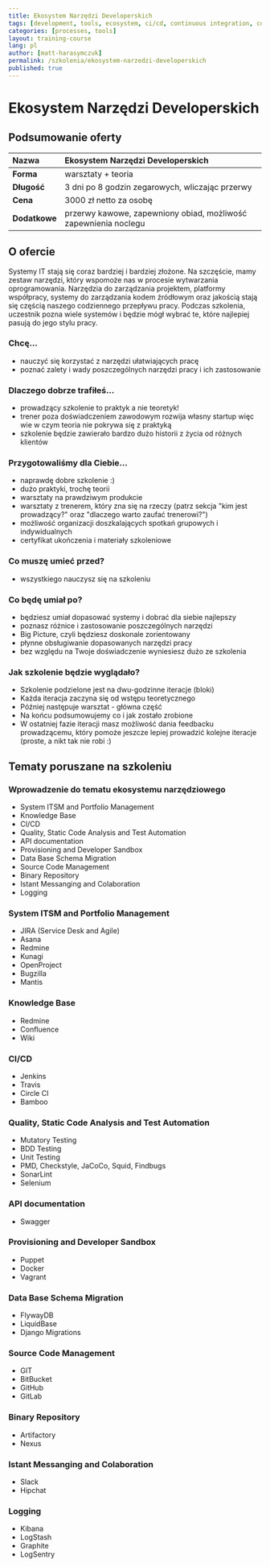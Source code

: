 ```yaml
---
title: Ekosystem Narzędzi Developerskich
tags: [development, tools, ecosystem, ci/cd, continuous integration, continuous delivery, automation, itsm, bugtracker, knowledge base]
categories: [processes, tools]
layout: training-course
lang: pl
author: [matt-harasymczuk]
permalink: /szkolenia/ekosystem-narzedzi-developerskich
published: true
---
```


# Ekosystem Narzędzi Developerskich

## Podsumowanie oferty

| Nazwa         | Ekosystem Narzędzi Developerskich                               |
|:--------------|:----------------------------------------------------------------|
| **Forma**     | warsztaty + teoria                                              |
| **Długość**   | 3 dni po 8 godzin zegarowych, wliczając przerwy                 |
| **Cena**      | 3000 zł netto za osobę                                          |
| **Dodatkowe** | przerwy kawowe, zapewniony obiad, możliwość zapewnienia noclegu |

## O ofercie
Systemy IT stają się coraz bardziej i bardziej złożone. Na szczęście, mamy zestaw narzędzi, który wspomoże nas w procesie wytwarzania oprogramowania. Narzędzia do zarządzania projektem, platformy współpracy, systemy do zarządzania kodem źródłowym oraz jakością stają się częścią naszego codziennego przepływu pracy. Podczas szkolenia, uczestnik pozna wiele systemów i będzie mógł wybrać te, które najlepiej pasują do jego stylu pracy.  

### Chcę...
- nauczyć się korzystać z narzędzi ułatwiających pracę 
- poznać zalety i wady poszczególnych narzędzi pracy i ich zastosowanie 

### Dlaczego dobrze trafiłeś...
- prowadzący szkolenie to praktyk a nie teoretyk!
- trener poza doświadczeniem zawodowym rozwija własny startup więc wie w czym teoria nie pokrywa się z praktyką
- szkolenie będzie zawierało bardzo dużo historii z życia od różnych klientów

### Przygotowaliśmy dla Ciebie...
- naprawdę dobre szkolenie :)
- dużo praktyki, trochę teorii
- warsztaty na prawdziwym produkcie
- warsztaty z trenerem, który zna się na rzeczy (patrz sekcja "kim jest prowadzący?" oraz "dlaczego warto zaufać trenerowi?")
- możliwość organizacji doszkalających spotkań grupowych i indywidualnych
- certyfikat ukończenia i materiały szkoleniowe

### Co muszę umieć przed?
- wszystkiego nauczysz się na szkoleniu

### Co będę umiał po?
- będziesz umiał dopasować systemy i dobrać dla siebie najlepszy 
- poznasz różnice i zastosowanie poszczególnych narzędzi 
- Big Picture, czyli będziesz doskonale zorientowany 
- płynne obsługiwanie dopasowanych narzędzi pracy 
- bez względu na Twoje doświadczenie wyniesiesz dużo ze szkolenia

### Jak szkolenie będzie wyglądało?
- Szkolenie podzielone jest na dwu-godzinne iteracje (bloki)
- Każda iteracja zaczyna się od wstępu teoretycznego
- Później następuje warsztat - główna część
- Na końcu podsumowujemy co i jak zostało zrobione
- W ostatniej fazie iteracji masz możliwość dania feedbacku prowadzącemu, który pomoże jeszcze lepiej prowadzić kolejne iteracje (proste, a nikt tak nie robi :)

## Tematy poruszane na szkoleniu

### Wprowadzenie do tematu ekosystemu narzędziowego
- System ITSM and Portfolio Management
- Knowledge Base
- CI/CD
- Quality, Static Code Analysis and Test Automation
- API documentation
- Provisioning and Developer Sandbox
- Data Base Schema Migration
- Source Code Management
- Binary Repository
- Istant Messanging and Colaboration
- Logging

### System ITSM and Portfolio Management
- JIRA (Service Desk and Agile)
- Asana
- Redmine
- Kunagi
- OpenProject
- Bugzilla
- Mantis

### Knowledge Base
- Redmine
- Confluence
- Wiki

### CI/CD
- Jenkins
- Travis
- Circle CI
- Bamboo

### Quality, Static Code Analysis and Test Automation
- Mutatory Testing
- BDD Testing
- Unit Testing
- PMD, Checkstyle, JaCoCo, Squid, Findbugs
- SonarLint
- Selenium

### API documentation
- Swagger

### Provisioning and Developer Sandbox
- Puppet
- Docker
- Vagrant

### Data Base Schema Migration
- FlywayDB
- LiquidBase
- Django Migrations

### Source Code Management
- GIT
- BitBucket
- GitHub
- GitLab

### Binary Repository
- Artifactory
- Nexus

### Istant Messanging and Colaboration
- Slack
- Hipchat

### Logging
- Kibana
- LogStash
- Graphite
- LogSentry
